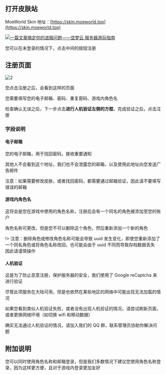 ## 打开**皮肤站**

MoeWorld Skin 地址：[https://skin.moeworld.top](https://skin.moeworld.top)

[![一篇文章搞定你的进服问题——空梦云 服务器游玩指南](https://img.loliloli.moe/images/2021/08/13/4fF9.png)](https://img.loliloli.moe/images/2021/08/13/4fF9.png)

您可以在未登录的情况下，点击中间的按钮注册

## 注册页面

![2](https://r2.img.cdn.loliloli.net/19d48d1c0382158a62dfb072681f2190/2024/05/15/LG7WO.png)

您点击注册之后，会看到这样的页面

您需要填写您的电子邮箱、密码、重复密码、游戏内角色名

检查确认无误之后，下一步点击**进行人机验证左侧的方框**，完成验证之后，点击注册

### 字段说明

#### **电子邮箱**

您的电子邮箱，用于找回密码，接收重要通知

其他人不会看到这个地址，我们也不会泄露您的邮箱，以及使用此地址向您发送广告邮件

注意：如果需要修改皮肤，或者找回密码，都需要通过邮箱验证，因此请不要填写错误的邮箱

#### **游戏内角色名**

这将会是您在游戏中使用的角色名称，注册后会有一个同名的角色被添加至您的账户

角色名称可更改，但是您不可以删除这个角色，然后重新添加一个新的角色

!> 注意：删除角色或修改角色名称可能会导致 uuid 发生变化，即使您重新添加了一个同名角色或将角色名称改回，也可能会由于 uuid 不同而导致存档数据丢失
<br>因此请谨慎操作

#### 人机验证

这是为了防止恶意注册，保护服务器的安全，我们使用了 Google reCaptcha 来进行验证

尽管此项服务在大陆可用，但是也依然在某些地区的网络中可能出现无法加载的情况

如果您看到类似人机验证失败，或者没有出现人机验证的情况，请尝试刷新页面，或者更换网络环境（如切换 wifi 和移动数据）

确实无法通过人机验证的情况，请加入我们的 QQ 群，联系管理员协助你解决问题

## 附加说明

您可以同时使用角色名称和邮箱登录，但是我们多数情况下建议您使用角色名称登录，因为这样更方便，且对于游戏内登录更加友好
